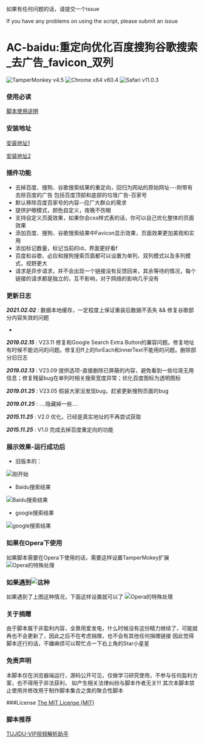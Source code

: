 如果有任何问题的话，请提交一个issue

If you have any problems on using the script, please submit an issue
# AC-baidu:重定向优化百度搜狗谷歌搜索_去广告_favicon_双列
![TamperMonkey v4.5](https://img.shields.io/badge/TamperMonkey-v4.8-brightgreen.svg) ![Chrome x64 v60.4](https://img.shields.io/badge/Chrome%20x64-v73.0-brightgreen.svg) ![Safari v11.0.3](https://img.shields.io/badge/Safari%20-v12.0-brightgreen.svg)

### 使用必读

[脚本使用说明](https://github.com/langren1353/GM_script/blob/master/help.md)

### 安装地址
[安装地址1](https://greasyfork.org/zh-CN/scripts/14178)

[安装地址2](https://openuserjs.org/scripts/inDarkness/AC-baidu%E9%87%8D%E5%AE%9A%E5%90%91%E4%BC%98%E5%8C%96%E7%99%BE%E5%BA%A6%E6%90%9C%E7%8B%97%E8%B0%B7%E6%AD%8C%E6%90%9C%E7%B4%A2_%E5%8E%BB%E5%B9%BF%E5%91%8A_favicon_%E5%8F%8C%E5%88%97)

### 插件功能

- 去掉百度、搜狗、谷歌搜索结果的重定向，回归为网站的原始网址---附带有去除百度的广告 包括百度顶部和底部的垃圾广告-百家号
- 默认移除百度百家号的内容--应广大群众的需求
- 提供护眼模式，颜色自定义，夜晚不伤眼
- 支持自定义页面效果，如果你会css样式表的话，你可以自己优化整体的页面效果
- 添加百度、搜狗、谷歌搜索结果中Favicon显示效果，页面效果更加美观和实用
- 添加标记数量，标记当前的id，界面更好看f
- 百度和谷歌、必应和搜狗搜索页面都可以设置为单列、双列模式以及多列模式，视野更大
- 请求是异步请求，并不会出现一个链接没有反馈回来，其余等待的情况，每个链接的请求都是独立的，互不影响，对于网络的影响几乎没有

### 更新日志

***2021.02.02*** : 数据本地缓存，一定程度上保证重装后数据不丢失 && 修复谷歌部分内容失效的问题

*

***2019.02.15*** : V23.11 修复和Google Search Extra Button的兼容问题。修复地址有时候不能访问的问题。修复旧ff上的forEach和innerText不能用的问题。删除部分旧日志

***2019.02.13*** : V23.09 提供选项-直接删除已屏蔽的内容，避免看到一些垃圾无用信息；修复残留bug在单列时相关搜索宽度异常；优化百度图标为透明图标

***2019.01.25*** : V23.05 假装大家没发现bug，赶紧更新搜狗页面的bug

***2019.01.25*** : ....隐藏掉一些....

***2015.11.25*** : V2.0 优化，已经是真实地址的不再尝试获取

***2015.11.25*** : V1.0 完成去掉百度重定向的功能

### 展示效果-运行成功后
- 旧版本的：

![刚开始](https://ae01.alicdn.com/kf/HTB1GouwX21G3KVjSZFkq6yK4XXaU.jpg)
- Baidu搜索结果

![Baidu搜索结果](https://ae01.alicdn.com/kf/HTB15FyzX8SD3KVjSZFqq6A4bpXat.jpg)
- google搜索结果

![google搜索结果](https://ae01.alicdn.com/kf/HTB1lOyxX.GF3KVjSZFoq6zmpFXaL.jpg)

### 如果在Opera下使用
如果脚本需要在Opera下使用的话，需要这样设置TamperMokey扩展
![Opera的特殊处理](https://ae01.alicdn.com/kf/HTB1erSwX21G3KVjSZFkq6yK4XXaT.jpg)


### 如果遇到![这种](https://ae01.alicdn.com/kf/HTB1BReGXW1s3KVjSZFtq6yLOpXat.jpg)
如果遇到了上图这种情况，下面这样设置就可以了
![Opera的特殊处理](https://ae01.alicdn.com/kf/HTB1YHCzX8WD3KVjSZKPq6yp7FXao.jpg)


### 关于捐赠
由于脚本属于非盈利内容，全靠用爱发电，什么时候没有这份精力继续了，可能就再也不会更新了，因此之后不在考虑捐赠，也不会有其他任何捐赠链接
因此觉得脚本还行的话，不嫌麻烦可以帮忙点一下右上角的Star小星星

### 免责声明 
本脚本仅在浏览器端运行，源码公开可见，仅做学习研究使用，不参与任何盈利方案，也不得用于非法获利， 如产生相关法律纠纷与脚本作者无关!!!
其次本脚本禁止使用并修改用于制作脚本集合之类的聚合性脚本

###License
[The MIT License (MIT)](https://github.com/langren1353/GM_script/edit/master/LICENSE)

### 脚本推荐
[TUJIDU-VIP视频解析助手](https://greasyfork.org/zh-CN/scripts/371262)
